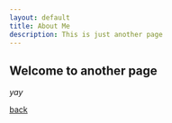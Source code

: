 ```yaml
---
layout: default
title: About Me
description: This is just another page
---
```


## Welcome to another page

_yay_

[back](./)
